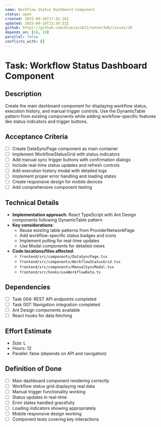 ```yaml
---
name: Workflow Status Dashboard Component
status: open
created: 2025-09-16T17:42:16Z
updated: 2025-09-18T13:38:53Z
github: https://github.com/bluejazz822/networkdb/issues/20
depends_on: [16, 19]
parallel: false
conflicts_with: []
---
```


# Task: Workflow Status Dashboard Component

## Description
Create the main dashboard component for displaying workflow status, execution history, and manual trigger controls. Use the DynamicTable pattern from existing components while adding workflow-specific features like status indicators and trigger buttons.

## Acceptance Criteria
- [ ] Create DataSyncPage component as main container
- [ ] Implement WorkflowStatusGrid with status indicators
- [ ] Add manual sync trigger buttons with confirmation dialogs
- [ ] Include real-time status updates and refresh controls
- [ ] Add execution history modal with detailed logs
- [ ] Implement proper error handling and loading states
- [ ] Create responsive design for mobile devices
- [ ] Add comprehensive component testing

## Technical Details
- **Implementation approach**: React TypeScript with Ant Design components following DynamicTable pattern
- **Key considerations**:
  - Reuse existing table patterns from ProviderNetworkPage
  - Add workflow-specific status badges and icons
  - Implement polling for real-time updates
  - Use Modal components for detailed views
- **Code locations/files affected**:
  - `frontend/src/components/DataSyncPage.tsx`
  - `frontend/src/components/WorkflowStatusGrid.tsx`
  - `frontend/src/components/ManualSyncModal.tsx`
  - `frontend/src/hooks/useWorkflowData.ts`

## Dependencies
- [ ] Task 004: REST API endpoints completed
- [ ] Task 007: Navigation integration completed
- [ ] Ant Design components available
- [ ] React hooks for data fetching

## Effort Estimate
- Size: L
- Hours: 12
- Parallel: false (depends on API and navigation)

## Definition of Done
- [ ] Main dashboard component rendering correctly
- [ ] Workflow status grid displaying real data
- [ ] Manual trigger functionality working
- [ ] Status updates in real-time
- [ ] Error states handled gracefully
- [ ] Loading indicators showing appropriately
- [ ] Mobile responsive design working
- [ ] Component tests covering key interactions
